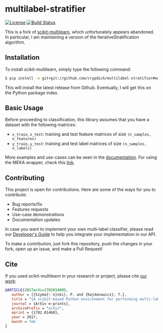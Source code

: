 # multilabel-stratifier

[![License](https://img.shields.io/badge/License-BSD%202--Clause-orange.svg)](https://opensource.org/licenses/BSD-2-Clause)
[![Build Status](https://github.com/crypdick/multilabel-stratifier/actions/workflows/python-app.yml/badge.svg)](https://github.com/crypdick/multilabel-stratifier/actions/workflows/python-app.yml)

This is a fork of [scikit-multilearn](http://scikit.ml), which unfortunately appears abandoned. In particular, I am maintaining a version of the IterativeStratification algorithm.

## Installation

To install scikit-multilearn, simply type the following command:

```bash
$ pip install -e git+git://github.com/crypdick/multilabel-stratifier#egg=multilabel-stratifier
```

This will install the latest release from Github. Eventually, I will get this on the Python package index.

## Basic Usage

Before proceeding to classification,  this library assumes that you have
a dataset with the following matrices:

- `x_train`, `x_test`: training and test feature matrices of size `(n_samples, n_features)`
- `y_train`, `y_test`: training and test label matrices of size `(n_samples, n_labels)`


More examples and use-cases can be seen in the
[documentation](http://scikit.ml/api/classify.html). For using the MEKA
wrapper, check this [link](http://scikit.ml/api/meka.html#mekawrapper).

## Contributing

This project is open for contributions. Here are some of the ways for
you to contribute:

- Bug reports/fix
- Features requests
- Use-case demonstrations
- Documentation updates

In case you want to implement your own multi-label classifier, please
read our [Developer's Guide](http://scikit.ml/api/base.html) to help
you integrate your implementation in our API.

To make a contribution, just fork this repository, push the changes
in your fork, open up an issue, and make a Pull Request!


## Cite

If you used scikit-multilearn in your research or project, please
cite [our work](https://arxiv.org/abs/1702.01460):

```bibtex
@ARTICLE{2017arXiv170201460S,
   author = {{Szyma{\'n}ski}, P. and {Kajdanowicz}, T.},
   title = "{A scikit-based Python environment for performing multi-label classification}",
   journal = {ArXiv e-prints},
   archivePrefix = "arXiv",
   eprint = {1702.01460},
   year = 2017,
   month = feb
}
```
